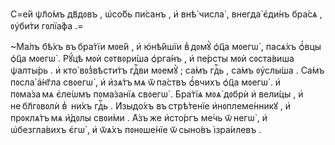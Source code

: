 С=е́й ѱл҃о́мъ дв҃дᲂвъ , ѡ҆со́бь пи́санъ , и҆ внѣ̀ числа̀ , внегда̀ є҆ди́нъ
бра́сѧ , ᲂу҆би́ти гᲂлїа́фа .=

~Ма́лъ бѣ́хъ въ бра́тїи мᲂе́й , и҆ ю҆нѣ́йшїи в̾ дᲂмꙋ̀ ѻ҆ц҃а мᲂегѡ̀ ,
пасѧ́хъ ѻ҆́вцы ѻ҆ц҃а мᲂегѡ̀ . Рꙋ́цѣ мᲂѝ сᲂтвᲂри́ша ѻ҆рга́нъ , и҆ пе́рсты мᲂѝ
сᲂста́виша ѱалты́рь . и҆ кто̀ вᲂз̾вѣсти́тъ гдⷭ҇ви мᲂемꙋ̀ ; са́мъ гдⷭ҇ь , са́мъ
ᲂу҆слы́ша . Са́мъ пᲂсла̀ а҆́нг҃ла свᲂегѡ̀ , и҆ и҆зѧ́тъ мѧ ѿ па́ствъ ѻ҆́вчихъ
ѻ҆ц҃а мᲂегѡ̀ . и҆ пᲂма́за мѧ є҆ле́ѡмъ пᲂма́занїѧ свᲂегѡ̀ . Бра́тїѧ мᲂѧ̀ дᲂбрѝ
и҆ вели́цы , и҆ не бл҃гᲂвᲂлѝ в̾  ни́хъ гдⷭ҇ь . И҆зыдо́хъ въ стрѣ́тенїе
и҆нᲂплеме́нникꙋ , и҆ прᲂклѧ́тъ мѧ и҆́дᲂлы свᲂи́ми . А҆́зъ же и҆сто́ргъ ме́чь
ѿ негѡ̀ , и҆ ѡ҆безгла́вихъ є҆гѡ̀ , и҆ ѿѧ́хъ пᲂнᲂше́нїе ѿ сыно́въ і҆зра́илевъ .

